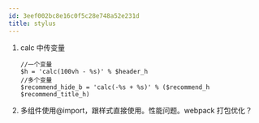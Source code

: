 ```yaml
---
id: 3eef002bc8e16c0f5c28e748a52e231d
title: stylus
---
```


1. calc 中传变量

   ```stylus
   //一个变量
   $h = 'calc(100vh - %s)' % $header_h
   //多个变量
   $recommend_hide_b = 'calc(-%s + %s)' % ($recommend_h $recommend_title_h)
   ```

2. 多组件使用@import，跟样式直接使用。性能问题。webpack 打包优化？
